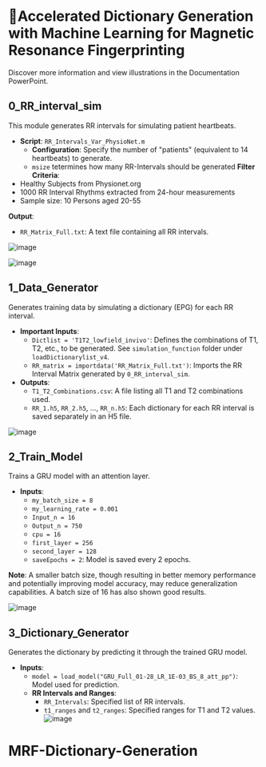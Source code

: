 # Accelerated Dictionary Generation with Machine Learning for Magnetic Resonance Fingerprinting

 

Discover more information and view illustrations in the Documentation PowerPoint.

## 0_RR_interval_sim
This module generates RR intervals for simulating patient heartbeats.
- **Script**: `RR_Intervals_Var_PhysioNet.m`
  - **Configuration**: Specify the number of "patients" (equivalent to 14 heartbeats) to generate.
  - `msize` tetermines how many RR-Intervals should be generated
**Filter Criteria**:
- Healthy Subjects from Physionet.org
- 1000 RR Interval Rhythms extracted from 24-hour measurements
- Sample size: 10 Persons aged 20-55

**Output**:
- `RR_Matrix_Full.txt`: A text file containing all RR intervals.

![image](https://github.com/user-attachments/assets/ea686945-4e6f-4d23-86fa-51f07e4cafcb)

![image](https://github.com/user-attachments/assets/35b46754-2e13-4c48-af0b-7d9a334f362a)


## 1_Data_Generator
Generates training data by simulating a dictionary (EPG) for each RR interval.
- **Important Inputs**:
  - `Dictlist = 'T1T2_lowfield_invivo'`: Defines the combinations of T1, T2, etc., to be generated. See `simulation_function` folder under `loadDictionarylist_v4`.
  - `RR_matrix = importdata('RR_Matrix_Full.txt')`: Imports the RR Interval Matrix generated by `0_RR_interval_sim`.
- **Outputs**:
  - `T1_T2_Combinations.csv`: A file listing all T1 and T2 combinations used.
  - `RR_1.h5`, `RR_2.h5`, ..., `RR_n.h5`: Each dictionary for each RR interval is saved separately in an H5 file.



![image](https://github.com/user-attachments/assets/7bdcfb21-099f-4955-b16b-255424d6c9d4)


## 2_Train_Model
Trains a GRU model with an attention layer.
- **Inputs**:
  - `my_batch_size = 8`
  - `my_learning_rate = 0.001`
  - `Input_n = 16`
  - `Output_n = 750`
  - `cpu = 16`
  - `first_layer = 256`
  - `second_layer = 128`
  - `saveEpochs = 2`: Model is saved every 2 epochs.

**Note**: A smaller batch size, though resulting in better memory performance and potentially improving model accuracy, may reduce generalization capabilities. A batch size of 16 has also shown good results.

![image](https://github.com/user-attachments/assets/94bc3894-3700-4c3e-b931-b2968707982b)


## 3_Dictionary_Generator
Generates the dictionary by predicting it through the trained GRU model.
- **Inputs**:
  - `model = load_model("GRU_Full_01-28_LR_1E-03_BS_8_att_pp")`: Model used for prediction.
  - **RR Intervals and Ranges**:
    - `RR_Intervals`: Specified list of RR intervals.
    - `t1_ranges` and `t2_ranges`: Specified ranges for T1 and T2 values.
![image](https://github.com/user-attachments/assets/bafe159c-add6-450f-8e45-7953a1ba0e29)


# MRF-Dictionary-Generation
 
